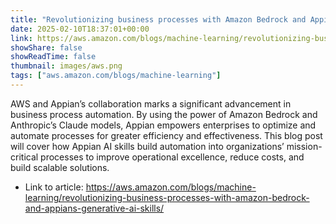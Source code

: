```yaml
---
title: "Revolutionizing business processes with Amazon Bedrock and Appian’s generative AI skills"
date: 2025-02-10T18:37:01+00:00
link: https://aws.amazon.com/blogs/machine-learning/revolutionizing-business-processes-with-amazon-bedrock-and-appians-generative-ai-skills/
showShare: false
showReadTime: false
thumbnail: images/aws.png
tags: ["aws.amazon.com/blogs/machine-learning"]
---
```

AWS and Appian’s collaboration marks a significant advancement in business process automation. By using the power of Amazon Bedrock and Anthropic’s Claude models, Appian empowers enterprises to optimize and automate processes for greater efficiency and effectiveness. This blog post will cover how Appian AI skills build automation into organizations’ mission-critical processes to improve operational excellence, reduce costs, and build scalable solutions.

- Link to article: https://aws.amazon.com/blogs/machine-learning/revolutionizing-business-processes-with-amazon-bedrock-and-appians-generative-ai-skills/